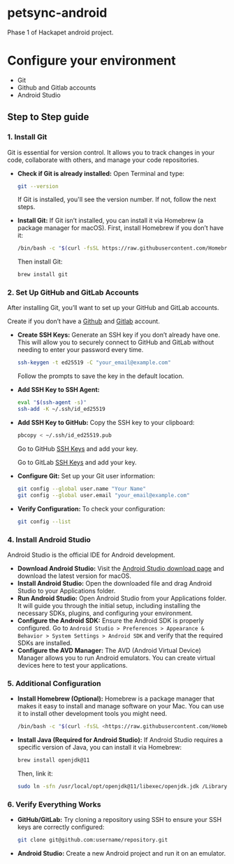 # petsync-android
Phase 1 of Hackapet android project.
# Configure your environment

- Git
- Github and Gitlab accounts
- Android Studio

## Step to Step guide

### 1. **Install Git**

Git is essential for version control. It allows you to track changes in your code, collaborate with others, and manage your code repositories.

- **Check if Git is already installed:**
Open Terminal and type:
    
    ```bash
    git --version
    ```
    
    If Git is installed, you'll see the version number. If not, follow the next steps.
    
- **Install Git:**
If Git isn’t installed, you can install it via Homebrew (a package manager for macOS). First, install Homebrew if you don’t have it:
    
    ```bash
    /bin/bash -c "$(curl -fsSL https://raw.githubusercontent.com/Homebrew/install/HEAD/install.sh)"
    ```
    
    Then install Git:
    
    ```bash
    brew install git
    ```
    

### 2. **Set Up GitHub and GitLab Accounts**

After installing Git, you’ll want to set up your GitHub and GitLab accounts.

Create if you don’t have a [Github](https://github.com/) and [Gitlab](https://about.gitlab.com/) account.

- **Create SSH Keys:**
Generate an SSH key if you don’t already have one. This will allow you to securely connect to GitHub and GitLab without needing to enter your password every time.
    
    ```bash
    ssh-keygen -t ed25519 -C "your_email@example.com"
    
    ```
    
    Follow the prompts to save the key in the default location.
    
- **Add SSH Key to SSH Agent:**
    
    ```bash
    eval "$(ssh-agent -s)"
    ssh-add -K ~/.ssh/id_ed25519
    
    ```
    
- **Add SSH Key to GitHub:**
Copy the SSH key to your clipboard:
    
    ```bash
    pbcopy < ~/.ssh/id_ed25519.pub
    
    ```
    
    Go to GitHub [SSH Keys](https://github.com/settings/keys) and add your key.
    
    Go to GitLab [SSH Keys](https://gitlab.com/-/user_settings/ssh_keys) and add your key.
    
- **Configure Git:**
Set up your Git user information:
    
    ```bash
    git config --global user.name "Your Name"
    git config --global user.email "your_email@example.com"
    ```
    
- **Verify Configuration:**
To check your configuration:
    
    ```bash
    git config --list
    ```

### 4. **Install Android Studio**

Android Studio is the official IDE for Android development.

- **Download Android Studio:**
Visit the [Android Studio download page](https://developer.android.com/studio) and download the latest version for macOS.
- **Install Android Studio:**
Open the downloaded file and drag Android Studio to your Applications folder.
- **Run Android Studio:**
Open Android Studio from your Applications folder. It will guide you through the initial setup, including installing the necessary SDKs, plugins, and configuring your environment.
- **Configure the Android SDK:**
Ensure the Android SDK is properly configured. Go to `Android Studio > Preferences > Appearance & Behavior > System Settings > Android SDK` and verify that the required SDKs are installed.
- **Configure the AVD Manager:**
The AVD (Android Virtual Device) Manager allows you to run Android emulators. You can create virtual devices here to test your applications.

### 5. **Additional Configuration**

- **Install Homebrew (Optional):**
Homebrew is a package manager that makes it easy to install and manage software on your Mac. You can use it to install other development tools you might need.
    
    ```bash
    /bin/bash -c "$(curl -fsSL <https://raw.githubusercontent.com/Homebrew/install/HEAD/install.sh>)"
    ```
    
- **Install Java (Required for Android Studio):**
If Android Studio requires a specific version of Java, you can install it via Homebrew:
    
    ```bash
    brew install openjdk@11
    ```
    
    Then, link it:
    
    ```bash
    sudo ln -sfn /usr/local/opt/openjdk@11/libexec/openjdk.jdk /Library/Java/JavaVirtualMachines/openjdk-11.jdk
    ```
    

### 6. **Verify Everything Works**

- **GitHub/GitLab:** Try cloning a repository using SSH to ensure your SSH keys are correctly configured:
    
    ```bash
    git clone git@github.com:username/repository.git
    ```
    
- **Android Studio:** Create a new Android project and run it on an emulator.
